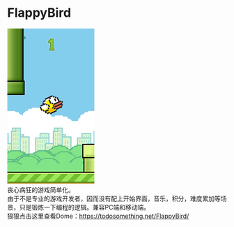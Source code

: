 # FlappyBird
![Image text](https://github.com/Liao-zezhen/flappybird/blob/master/images/info.png?raw=true)
<br />
丧心病狂的游戏简单化。
<br />
由于不是专业的游戏开发者，因而没有配上开始界面，音乐，积分，难度累加等场景，只是锻炼一下编程的逻辑。兼容PC端和移动端。 
<br />
狠狠点击这里查看Dome：https://todosomething.net/FlappyBird/
